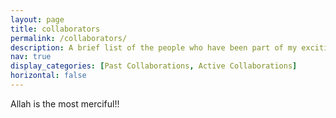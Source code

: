 ```yaml
---
layout: page
title: collaborators
permalink: /collaborators/
description: A brief list of the people who have been part of my exciting research journey so far.
nav: true
display_categories: [Past Collaborations, Active Collaborations]
horizontal: false
---
```



Allah is the most merciful!! 
